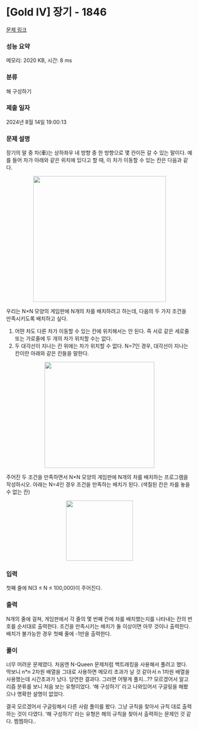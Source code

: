 # [Gold IV] 장기 - 1846 

[문제 링크](https://www.acmicpc.net/problem/1846) 

### 성능 요약

메모리: 2020 KB, 시간: 8 ms

### 분류

해 구성하기

### 제출 일자

2024년 8월 14일 19:00:13

### 문제 설명

<p>장기의 말 중 차(車)는 상하좌우 네 방향 중 한 방향으로 몇 칸이든 갈 수 있는 말이다. 예를 들어 차가 아래와 같은 위치에 있다고 할 때, 이 차가 이동할 수 있는 칸은 다음과 같다.</p>

<p style="text-align: center;"><img alt="" height="341" src="https://www.acmicpc.net/JudgeOnline/upload/201007/chess.PNG" width="359"></p>

<p>우리는 N×N 모양의 게임판에 N개의 차를 배치하려고 하는데, 다음의 두 가지 조건을 만족시키도록 배치하고 싶다.</p>

<ol>
	<li>어떤 차도 다른 차가 이동할 수 있는 칸에 위치해서는 안 된다. 즉 서로 같은 세로줄 또는 가로줄에 두 개의 차가 위치할 수는 없다.</li>
	<li>두 대각선이 지나는 칸 위에는 차가 위치할 수 없다. N=7인 경우, 대각선이 지나는 칸이란 아래와 같은 칸들을 말한다.</li>
</ol>

<p style="text-align: center;"><img alt="" height="287" src="https://www.acmicpc.net/JudgeOnline/upload/201007/chess2.PNG" width="297"></p>

<p>주어진 두 조건을 만족하면서 N×N 모양의 게임판에 N개의 차를 배치하는 프로그램을 작성하시오. 아래는 N=4인 경우 조건을 만족하는 배치가 된다. (색칠된 칸은 차를 놓을 수 없는 칸)</p>

<p style="text-align: center;"><img alt="" height="163" src="https://www.acmicpc.net/JudgeOnline/upload/201007/chess3.PNG" width="181"></p>

### 입력 

 <p>첫째 줄에 N(3 ≤ N ≤ 100,000)이 주어진다.</p>

### 출력 

 <p>N개의 줄에 걸쳐, 게임판에서 각 줄의 몇 번째 칸에 차를 배치했는지를 나타내는 칸의 번호를 순서대로 출력한다. 조건을 만족시키는 배치가 둘 이상이면 아무 것이나 출력한다. 배치가 불가능한 경우 첫째 줄에 -1만을 출력한다.</p>

### 풀이  

 <p>너무 어려운 문제였다. 처음엔 N-Queen 문제처럼 백트래킹을 사용해서 풀려고 했다. 딱보니 n*n 2차원 배열을 그대로 사용하면 메모리 초과가 날 것 같아서 n 1차원 배열을 사용했는데 시간초과가 났다. 당연한 결과다. 그러면 어떻게 풀지…?? 모르겠어서 알고리즘 분류를 보니 처음 보는 유형이었다. ‘해 구성하기’ 라고 나와있어서 구글링을 해봤으나 명확한 설명이 없었다. 

결국 모르겠어서 구글링해서 다른 사람 풀이를 봤다. 그냥 규칙을 찾아서 규칙 대로 출력하는 것이 다였다. ‘해 구성하기’ 라는 유형은 해의 규칙을 찾아서 출력하는 문제인 것 같다. 찜찜하다..</p>

